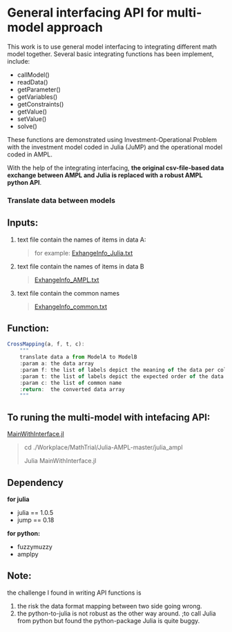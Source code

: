 # General interfacing API for multi-model approach
This work is to use general model interfacing to integrating different math model together. Several basic integrating functions has been implement, include:

- callModel()
- readData()
- getParameter()
- getVariables()
- getConstraints()
- getValue()
- setValue()
- solve()

These functions are demonstrated using Investment-Operational Problem with the investment model coded in Julia (JuMP) and the operational model coded in AMPL.

With the help of the integrating interfacing,  **the original csv-file-based data exchange between AMPL and Julia is replaced with a robust AMPL python API**.

### Translate data between models

Inputs:
-------
1. text file contain the names of items in data A:
    > for example: [ExhangeInfo_Julia.txt](ExhangeInfo_Julia.txt)
2. text file contain the names of items in data B
    > [ExhangeInfo_AMPL.txt](ExhangeInfo_AMPL.txt)
3. text file contain the common names
    > [ExhangeInfo_common.txt](ExhangeInfo_common.txt)

Function:
---------
```javascript
CrossMapping(a, f, t, c):
    """
    translate data a from ModelA to ModelB
    :param a: the data array
    :param f: the list of labels depict the meaning of the data per columns in the model where it is originally from
    :param t: the list of labels depict the expected order of the data array
    :param c: the list of common name
    :return:  the converted data array
    """
 ```

## To runing the multi-model with intefacing API:
[MainWithInterface.jl](main_py.jl)
> cd ./Workplace/MathTrial/Julia-AMPL-master/julia_ampl
>
> Julia MainWithInterface.jl

##  Dependency
**for julia**

- julia == 1.0.5
- jump == 0.18

**for python:**

- fuzzymuzzy
-  amplpy


## Note:
the challenge I found in writing API functions is
1) the risk the data format mapping between two side going wrong.
2) the python-to-julia is not robust as the other way around.
;to call Julia from python but found the python-package Julia is quite buggy.
 
